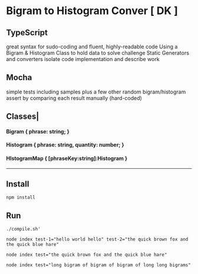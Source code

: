 # Bigram to Histogram Conver [ DK ]

## TypeScript
  great syntax for sudo-coding and fluent, highly-readable code
  Using a Bigram & Histogram Class to hold data to solve challenge
  Static Generators and converters isolate code implementation and describe work

## Mocha
  simple tests including samples plus a few other random bigram/histogram
  assert by comparing each result manually (hard-coded)


## Classes|
  #### Bigram { phrase: string; }
  #### Histogram { phrase: string, quantity: number; }
  #### HIstogramMap { [phraseKey:string]:Histogram }

---


## Install

`npm install`

## Run 

`./compile.sh'`

`node index test-1="hello world hello" test-2="the quick brown fox and the quick blue hare"`

`node index test="the quick brown fox and the quick blue hare"`

`node index test="long bigram of bigram of bigram of long long bigrams"`

